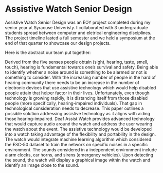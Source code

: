 # Assistive Watch Senior Design

Assistive Watch Senior Design was an EOY project completed during my senior year at Syracuse Univeristy. I collaborated with 3 undergraduate students spread between computer and eletrical engineering disciplines. The project timeline lasted a full semester and we held a symposium at the end of that quarter to showcase our design projects. 

Here is the abstract our team put together:

Derived from the five senses people obtain (sight, hearing, taste, smell, touch), hearing is fundamental towards one’s survival and safety. Being able to identify whether a noise around is something to be alarmed or not is something to consider. With the increasing number of people in the hard of hearing community there needs to be an increase in the number of electronic devices that use assistive technology which would help disabled people attain that helper factor in their lives. Unfortunately, even though technology is growing rapidly, it is distancing itself from those disabled people (more specifically, hearing-impaired individuals). That gap in technological consideration needs to decrease. This paper outlines a possible solution addressing assistive technology as it aligns with aiding those hearing-impaired. Deaf Assist Watch provides advanced technology that would capture audio around the watch and address the user wearing the watch about the event. The assistive technology would be developed into a watch taking advantage of the flexibility and portability in the design. The watch would integrate machine learning algorithm which considered the ESC-50 dataset to train the network on specific noises in a specific environment. The sounds considered in a independent environment include alarm clocks, car horns, and sirens (emergency vehicles). Upon detecting the sound, the watch will display a graphical image within the watch and identify an image close to the sound.
